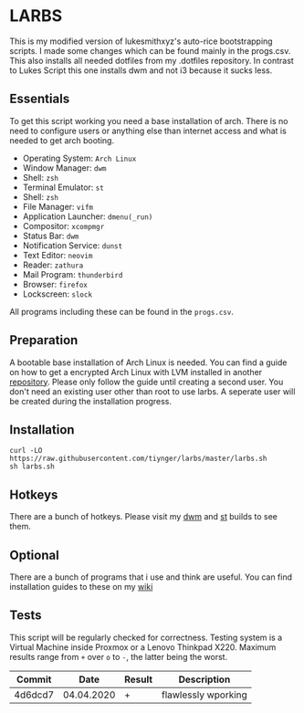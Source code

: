 # LARBS
This is my modified version of lukesmithxyz's auto-rice bootstrapping scripts.
I made some changes which can be found mainly in the progs.csv.
This also installs all needed dotfiles from my .dotfiles repository.
In contrast to Lukes Script this one installs dwm and not i3 because it sucks less.

## Essentials
To get this script working you need a base installation of arch.
There is no need to configure users or anything else than internet access and what is needed to get arch booting.

- Operating System: ```Arch Linux```
- Window Manager: ```dwm```
- Shell: ```zsh```
- Terminal Emulator: ```st```
- Shell: ```zsh```
- File Manager: ```vifm```
- Application Launcher: ```dmenu(_run)```
- Compositor: ```xcompmgr```
- Status Bar: ```dwm```
- Notification Service: ```dunst```
- Text Editor: ```neovim```
- Reader: ```zathura```
- Mail Program: ```thunderbird```
- Browser: ```firefox```
- Lockscreen: ```slock```

All programs including these can be found in the ```progs.csv```.

## Preparation
A bootable base installation of Arch Linux is needed.
You can find a guide on how to get a encrypted Arch Linux with LVM installed in another [repository](https://github.com/tiynger/archinstallation).
Please only follow the guide until creating a second user.
You don't need an existing user other than root to use larbs.
A seperate user will be created during the installation progress.

## Installation
```
curl -LO https://raw.githubusercontent.com/tiynger/larbs/master/larbs.sh
sh larbs.sh
```
## Hotkeys
There are a bunch of hotkeys. Please visit my [dwm](https://github.com/tiynger/dwm) and [st](https://github.com/tiynger/st) builds to see them.

## Optional
There are a bunch of programs that i use and think are useful.
You can find installation guides to these on my [wiki](https://www.wiki.martenkante.eu/#arch)

## Tests
This script will be regularly checked for correctness.
Testing system is a Virtual Machine inside Proxmox or a Lenovo Thinkpad X220.
Maximum results range from ```+``` over ```o``` to ```-```, the latter being the worst.

| Commit  | Date       | Result | Description         |
| ------- | ---------- | ------ | ------------------- |
| 4d6dcd7 | 04.04.2020 | +      | flawlessly wporking |
